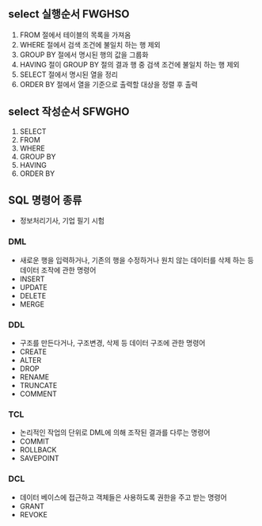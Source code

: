 ## select 실행순서 FWGHSO
1. FROM 절에서 테이블의 목록을 가져옴
2. WHERE 절에서 검색 조건에 불일치 하는 행 제외
3. GROUP BY 절에서 명시된 행의 값을 그룹화
4. HAVING 절이 GROUP BY 절의 결과 행 중 검색 조건에 불일치 하는 행 제외
5. SELECT 절에서 명시된 열을 정리 
6. ORDER BY 절에서 열을 기준으로 출력할 대상을 정렬 후 출력


## select 작성순서 SFWGHO
1. SELECT
2. FROM
3. WHERE 
4. GROUP BY
5. HAVING
6. ORDER BY
## SQL 명령어 종류
- 정보처리기사, 기업 필기 시험 
### DML 
- 새로운 행을 입력하거나, 기존의 행을 수정하거나 원치 않는 데이터를 삭제 하는 등 데이터 조작에 관한 명령어
- INSERT
- UPDATE
- DELETE
- MERGE
### DDL
- 구조를 만든다거나, 구조변경, 삭제 등 데이터 구조에 관한 명령어
- CREATE
- ALTER
- DROP
- RENAME
- TRUNCATE
- COMMENT
### TCL
- 논리적인 작업의 단위로 DML에 의해 조작된 결과를 다루는 명령어
- COMMIT
- ROLLBACK
- SAVEPOINT
### DCL
- 데이터 베이스에 접근하고 객체들은 사용하도록 권한을 주고 받는 명령어
- GRANT
- REVOKE 
